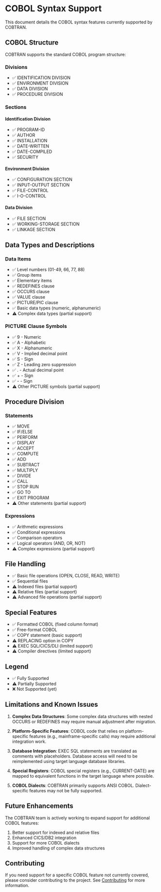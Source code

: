 # COBOL Syntax Support

This document details the COBOL syntax features currently supported by COBTRAN.

## COBOL Structure

COBTRAN supports the standard COBOL program structure:

### Divisions

- ✅ IDENTIFICATION DIVISION
- ✅ ENVIRONMENT DIVISION
- ✅ DATA DIVISION
- ✅ PROCEDURE DIVISION

### Sections

#### Identification Division
- ✅ PROGRAM-ID
- ✅ AUTHOR
- ✅ INSTALLATION
- ✅ DATE-WRITTEN
- ✅ DATE-COMPILED
- ✅ SECURITY

#### Environment Division
- ✅ CONFIGURATION SECTION
- ✅ INPUT-OUTPUT SECTION
- ✅ FILE-CONTROL
- ✅ I-O-CONTROL

#### Data Division
- ✅ FILE SECTION
- ✅ WORKING-STORAGE SECTION
- ✅ LINKAGE SECTION

## Data Types and Descriptions

### Data Items

- ✅ Level numbers (01-49, 66, 77, 88)
- ✅ Group items
- ✅ Elementary items
- ✅ REDEFINES clause
- ✅ OCCURS clause
- ✅ VALUE clause
- ✅ PICTURE/PIC clause
- ✅ Basic data types (numeric, alphanumeric)
- ⚠️ Complex data types (partial support)

### PICTURE Clause Symbols

- ✅ 9 - Numeric
- ✅ A - Alphabetic
- ✅ X - Alphanumeric
- ✅ V - Implied decimal point
- ✅ S - Sign
- ✅ Z - Leading zero suppression
- ✅ . - Actual decimal point
- ✅ + - Sign
- ✅ - - Sign
- ⚠️ Other PICTURE symbols (partial support)

## Procedure Division

### Statements

- ✅ MOVE
- ✅ IF/ELSE
- ✅ PERFORM
- ✅ DISPLAY
- ✅ ACCEPT
- ✅ COMPUTE
- ✅ ADD
- ✅ SUBTRACT
- ✅ MULTIPLY
- ✅ DIVIDE
- ✅ CALL
- ✅ STOP RUN
- ✅ GO TO
- ✅ EXIT PROGRAM
- ⚠️ Other statements (partial support)

### Expressions

- ✅ Arithmetic expressions
- ✅ Conditional expressions
- ✅ Comparison operators
- ✅ Logical operators (AND, OR, NOT)
- ⚠️ Complex expressions (partial support)

## File Handling

- ✅ Basic file operations (OPEN, CLOSE, READ, WRITE)
- ✅ Sequential files
- ⚠️ Indexed files (partial support)
- ⚠️ Relative files (partial support)
- ⚠️ Advanced file operations (partial support)

## Special Features

- ✅ Formatted COBOL (fixed column format)
- ✅ Free-format COBOL
- ✅ COPY statement (basic support)
- ⚠️ REPLACING option in COPY
- ⚠️ EXEC SQL/CICS/DLI (limited support)
- ⚠️ Compiler directives (limited support)

## Legend

- ✅ Fully Supported
- ⚠️ Partially Supported
- ❌ Not Supported (yet)

## Limitations and Known Issues

1. **Complex Data Structures**: Some complex data structures with nested OCCURS or REDEFINES may require manual adjustment after migration.

2. **Platform-Specific Features**: COBOL code that relies on platform-specific features (e.g., mainframe-specific calls) may require additional integration work.

3. **Database Integration**: EXEC SQL statements are translated as comments with placeholders. Database access will need to be reimplemented using target language database libraries.

4. **Special Registers**: COBOL special registers (e.g., CURRENT-DATE) are mapped to equivalent functions in the target language where possible.

5. **COBOL Dialects**: COBTRAN primarily supports ANSI COBOL. Dialect-specific features may not be fully supported.

## Future Enhancements

The COBTRAN team is actively working to expand support for additional COBOL features:

1. Better support for indexed and relative files
2. Enhanced CICS/DB2 integration
3. Support for more COBOL dialects
4. Improved handling of complex data structures

## Contributing

If you need support for a specific COBOL feature not currently covered, please consider contributing to the project. See [Contributing](contributing.md) for more information.
